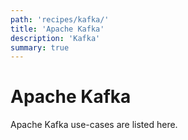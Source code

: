 ```yaml
---
path: 'recipes/kafka/'
title: 'Apache Kafka'
description: 'Kafka'
summary: true
---
```


# Apache Kafka

Apache Kafka use-cases are listed here.
